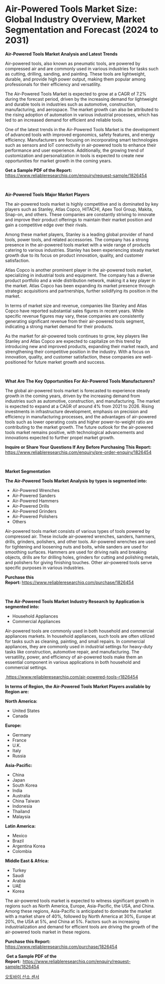 <p><h1>Air-Powered Tools Market Size: Global Industry Overview, Market Segmentation and Forecast (2024 to 2031)</h1></p><p><strong>Air-Powered Tools Market Analysis and Latest Trends</strong></p>
<p><p>Air-powered tools, also known as pneumatic tools, are powered by compressed air and are commonly used in various industries for tasks such as cutting, drilling, sanding, and painting. These tools are lightweight, durable, and provide high power output, making them popular among professionals for their efficiency and versatility.</p><p>The Air-Powered Tools Market is expected to grow at a CAGR of 7.2% during the forecast period, driven by the increasing demand for lightweight and durable tools in industries such as automotive, construction, manufacturing, and aerospace. The market growth can also be attributed to the rising adoption of automation in various industrial processes, which has led to an increased demand for efficient and reliable tools.</p><p>One of the latest trends in the Air-Powered Tools Market is the development of advanced tools with improved ergonomics, safety features, and energy efficiency. Manufacturers are focusing on incorporating smart technologies such as sensors and IoT connectivity in air-powered tools to enhance their performance and user experience. Additionally, the growing trend of customization and personalization in tools is expected to create new opportunities for market growth in the coming years.</p></p>
<p><strong>Get a Sample PDF of the Report:&nbsp;</strong> <a href="https://www.reliableresearchiq.com/enquiry/request-sample/1826454">https://www.reliableresearchiq.com/enquiry/request-sample/1826454</a></p>
<p>&nbsp;</p>
<p><strong>Air-Powered Tools Major Market Players</strong></p>
<p><p>The air-powered tools market is highly competitive and is dominated by key players such as Stanley, Atlas Copco, HITACHI, Apex Tool Group, Makita, Snap-on, and others. These companies are constantly striving to innovate and improve their product offerings to maintain their market position and gain a competitive edge over their rivals. </p><p>Among these market players, Stanley is a leading global provider of hand tools, power tools, and related accessories. The company has a strong presence in the air-powered tools market with a wide range of products catering to various industries. Stanley has been experiencing steady market growth due to its focus on product innovation, quality, and customer satisfaction.</p><p>Atlas Copco is another prominent player in the air-powered tools market, specializing in industrial tools and equipment. The company has a diverse product portfolio and a wide distribution network, making it a key player in the market. Atlas Copco has been expanding its market presence through strategic acquisitions and partnerships, further solidifying its position in the market.</p><p>In terms of market size and revenue, companies like Stanley and Atlas Copco have reported substantial sales figures in recent years. While specific revenue figures may vary, these companies are consistently generating significant revenue from their air-powered tools segment, indicating a strong market demand for their products.</p><p>As the market for air-powered tools continues to grow, key players like Stanley and Atlas Copco are expected to capitalize on this trend by introducing new and improved products, expanding their market reach, and strengthening their competitive position in the industry. With a focus on innovation, quality, and customer satisfaction, these companies are well-positioned for future market growth and success.</p></p>
<p>&nbsp;</p>
<p><strong>What Are The Key Opportunities For Air-Powered Tools Manufacturers?</strong></p>
<p><p>The global air-powered tools market is forecasted to experience steady growth in the coming years, driven by the increasing demand from industries such as automotive, construction, and manufacturing. The market is expected to expand at a CAGR of around 4% from 2021 to 2026. Rising investments in infrastructure development, emphasis on precision and efficiency in manufacturing processes, and the advantages of air-powered tools such as lower operating costs and higher power-to-weight ratio are contributing to the market growth. The future outlook for the air-powered tools market remains positive, with technological advancements and innovations expected to further propel market growth.</p></p>
<p><strong>Inquire or Share Your Questions If Any Before Purchasing This Report:</strong> <a href="https://www.reliableresearchiq.com/enquiry/pre-order-enquiry/1826454">https://www.reliableresearchiq.com/enquiry/pre-order-enquiry/1826454</a></p>
<p>&nbsp;</p>
<p><strong>Market Segmentation</strong></p>
<p><strong>The Air-Powered Tools Market Analysis by types is segmented into:</strong></p>
<p><ul><li>Air-Powered Wrenches</li><li>Air-Powered Sanders</li><li>Air-Powered Hammers</li><li>Air-Powered Drills</li><li>Air-Powered Grinders</li><li>Air-Powered Polishers</li><li>Others</li></ul></p>
<p><p>Air-powered tools market consists of various types of tools powered by compressed air. These include air-powered wrenches, sanders, hammers, drills, grinders, polishers, and other tools. Air-powered wrenches are used for tightening and loosening nuts and bolts, while sanders are used for smoothing surfaces. Hammers are used for driving nails and breaking objects, drills are for drilling holes, grinders for cutting and polishing metals, and polishers for giving finishing touches. Other air-powered tools serve specific purposes in various industries.</p></p>
<p><strong>Purchase this Report:&nbsp;</strong><a href="https://www.reliableresearchiq.com/purchase/1826454">https://www.reliableresearchiq.com/purchase/1826454</a></p>
<p>&nbsp;</p>
<p><strong>The Air-Powered Tools Market Industry Research by Application is segmented into:</strong></p>
<p><ul><li>Household Appliances</li><li>Commercial Appliances</li></ul></p>
<p><p>Air-powered tools are commonly used in both household and commercial appliances markets. In household appliances, such tools are often utilized for tasks such as cleaning, painting, and small repairs. In commercial appliances, they are commonly used in industrial settings for heavy-duty tasks like construction, automotive repair, and manufacturing. The versatility, power, and efficiency of air-powered tools make them an essential component in various applications in both household and commercial settings.</p></p>
<p><a href="https://www.reliableresearchiq.com/air-powered-tools-r1826454">&nbsp;https://www.reliableresearchiq.com/air-powered-tools-r1826454</a></p>
<p><strong>In terms of Region, the Air-Powered Tools Market Players available by Region are:</strong></p>
<p>
    <p> <strong> North America: </strong>
        <ul>
            <li>United States</li>
            <li>Canada</li>
        </ul>
        </p> 
    <p> <strong> Europe: </strong>
        <ul>
            <li>Germany</li>
            <li>France</li>
            <li>U.K.</li>
            <li>Italy</li>
            <li>Russia</li>
        </ul>
        </p> 
    <p> <strong> Asia-Pacific: </strong>
        <ul>
            <li>China</li>
            <li>Japan</li>
            <li>South Korea</li>
            <li>India</li>
            <li>Australia</li>
            <li>China Taiwan</li>
            <li>Indonesia</li>
            <li>Thailand</li>
            <li>Malaysia</li>
        </ul>
        </p> 
    <p> <strong> Latin America: </strong>
        <ul>
            <li>Mexico</li>
            <li>Brazil</li>
            <li>Argentina Korea</li>
            <li>Colombia</li>
        </ul>
        </p> 
    <p> <strong> Middle East & Africa: </strong>
        <ul>
            <li>Turkey</li>
            <li>Saudi</li>
            <li>Arabia</li>
            <li>UAE</li>
            <li>Korea</li>
        </ul>
    </p>
    </p>
<p><p>The air-powered tools market is expected to witness significant growth in regions such as North America, Europe, Asia-Pacific, the USA, and China. Among these regions, Asia-Pacific is anticipated to dominate the market with a market share of 40%, followed by North America at 30%, Europe at 20%, the USA at 5%, and China at 5%. Factors such as increasing industrialization and demand for efficient tools are driving the growth of the air-powered tools market in these regions.</p></p>
<p><strong>Purchase this Report: </strong><a href="https://www.reliableresearchiq.com/purchase/1826454">https://www.reliableresearchiq.com/purchase/1826454</a></p>
<p>&nbsp;<strong>Get a Sample PDF of the Report:&nbsp;&nbsp;</strong><a href="https://www.reliableresearchiq.com/enquiry/request-sample/1826454">https://www.reliableresearchiq.com/enquiry/request-sample/1826454</a></p>
<p><strong></strong></p>
<p><p><a href="https://github.com/hxzi07639916/Market-Research-Report-List-3/blob/main/199321971106.md">오토바이 산소 센서</a></p></p>